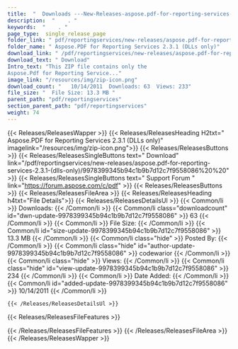 ```yaml
---
title:  "  Downloads ---New-Releases-aspose.pdf-for-reporting-services-2.3.1-(dlls-only) . " 
description:  "    . " 
keywords:  "    . " 
page_type:  single_release_page
folder_link: " pdf/reportingservices/new-releases/aspose.pdf-for-reporting-services-2.3.1-(dlls-only)/"
folder_name: " Aspose.PDF for Reporting Services 2.3.1 (DLLs only)"
download_link: " /pdf/reportingservices/new-releases/aspose.pdf-for-reporting-services-2.3.1-(dlls-only)/9978399345b94c1b9b7d12c7f9558086"
download_text: " Download"
Intro_text: "This ZIP file contains only the 
Aspose.Pdf for Reporting Service..."
image_link: "/resources/img/zip-icon.png"
download_count: "   10/14/2011  Downloads: 63  Views: 233"
file_size: "  File Size: 13.3 MB "
parent_path: "pdf/reportingservices"
section_parent_path: "pdf/reportingservices"
weight: 74
---
```


{{< Releases/ReleasesWapper >}}
  {{< Releases/ReleasesHeading H2txt=" Aspose.PDF for Reporting Services 2.3.1 (DLLs only)" imagelink="/resources/img/zip-icon.png">}}
  {{< Releases/ReleasesButtons >}}
    {{< Releases/ReleasesSingleButtons text=" Download" link="/pdf/reportingservices/new-releases/aspose.pdf-for-reporting-services-2.3.1-(dlls-only)/9978399345b94c1b9b7d12c7f9558086%20%20" >}}
    {{< Releases/ReleasesSingleButtons text=" Support Forum " link="https://forum.aspose.com/c/pdf" >}}
  {{< Releases/ReleasesButtons >}}
  {{< Releases/ReleasesFileArea >}}
    {{< Releases/ReleasesHeading h4txt="File Details">}}
    {{< Releases/ReleasesDetailsUl >}}
            {{< Common/li  >}} Downloads: {{< /Common/li >}} 
      {{< Common/li class="downloadcount" id="dwn-update-9978399345b94c1b9b7d12c7f9558086" >}} 63 {{< /Common/li >}} 
      {{< Common/li  >}} File Size: {{< /Common/li >}} 
      {{< Common/li id="size-update-9978399345b94c1b9b7d12c7f9558086" >}} 13.3 MB {{< /Common/li >}} 
      {{< Common/li  class="hide" >}} Posted By: {{< /Common/li >}} 
      {{< Common/li class="hide" id="author-update-9978399345b94c1b9b7d12c7f9558086" >}} codewarior {{< /Common/li >}} 
      {{< Common/li class="hide"  >}} Views: {{< /Common/li >}} 
      {{< Common/li class="hide" id="view-update-9978399345b94c1b9b7d12c7f9558086" >}} 234 {{< /Common/li >}} 
      {{< Common/li  >}} Date Added: {{< /Common/li >}} 
      {{< Common/li id="added-update-9978399345b94c1b9b7d12c7f9558086" >}} 10/14/2011 {{< /Common/li >}} 

    {{< /Releases/ReleasesDetailsUl >}}

  {{< Releases/ReleasesFileFeatures >}}
      
  {{< /Releases/ReleasesFileFeatures >}}
 {{< /Releases/ReleasesFileArea >}}
{{< /Releases/ReleasesWapper >}}


